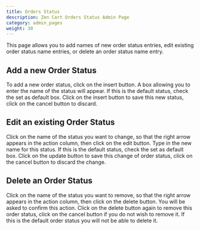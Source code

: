 ```yaml
---
title: Orders Status 
description: Zen Cart Orders Status Admin Page 
category: admin_pages
weight: 30
---
```


This page allows you to add names of new order status entries, edit existing order status name entries, or delete an order status name entry.

## Add a new Order Status
To add a new order status, click on the insert button. A box allowing you to enter the name of the status will appear. If this is the default status, check the set as default box. Click on the insert button to save this new status, click on the cancel button to discard.


## Edit an existing Order Status
Click on the name of the status you want to change, so that the right arrow appears in the action column, then click on the edit button. Type in the new name for this status. If this is the default status, check the set as default box. Click on the update button to save this change of order status, click on the cancel button to discard the change.


## Delete an Order Status
Click on the name of the status you want to remove, so that the right arrow appears in the action column, then click on the delete button. You will be asked to confirm this action. Click on the delete button again to remove this order status, click on the cancel button if you do not wish to remove it. If this is the default order status you will not be able to delete it.


